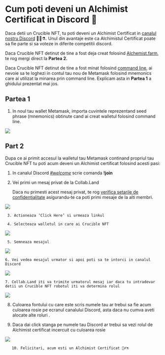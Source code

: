 # Cum poti deveni un Alchimist Certificat in Discord 💬

Daca detii un Crucible NFT, tu poti deveni un Alchimist Certificat in [canalul nostru Discord](https://discord.com/invite/qWQQMMKjKe) 🧙‍♂️⚗️. Unul din avantaje este ca Alchimistul Certificat poate sa fie parte si sa voteze in diferite competitii discord.

Daca Crucible NFT detinut de tine a fost deja creat folosind [Alchemist.farm](https://alchemist.farm), te rog mergi direct la **Partea 2.**

Daca Crucible NFT detinut de tine a fost minat folosind [command line](https://github.com/alchemistcoin/alchemist), ai nevoie sa te loghezi in contul tau nou de Metamask folosind mnemonics care ai utilizat la minarea prin command line. Explicam asta in **Partea 1** a ghidului prezentat mai jos.

## **Partea 1**

1. In noul tau wallet Metamask, importa cuvintele reprezentand seed phrase \(mnemonics\) obtinute cand ai creat walletul folosind command line. 

![](https://i.imgur.com/4RxfjZs.png)

## **Part 2**

Dupa ce ai primit accesul la walletul tau Metamask continand propriul tau Crucible NFT tu poti acum deveni un Alchimist certificat folosind acesti pasi:

1. In canalul Discord [_\#welcome_](https://discord.com/channels/812035504869998644/812282591474483241) scrie comanda **!join**
2. Vei primi un mesaj privat de la Collab.Land

   Daca nu primesti acest mesaj privat, te rog [verifica setarile de confidentialitate](https://support.discord.com/hc/en-us/articles/217916488-Blocking-Privacy-Settings-) asigurandu-te ca poti primi mesaje de la alti membri.

![](https://i.imgur.com/2UvO1ZL.png)

     3. Actioneaza ‘Click Here’ si urmeaza linkul

     4. Selecteaza walletul in care ai Crucible NFT

![](https://i.imgur.com/y4bXisJ.png)

     5. Semneaza mesajul

![](https://i.imgur.com/nF29cFo.png)

    6. Vei vedea mesajul urmator si apoi poti sa te intorci in canalul Discord

![](https://i.imgur.com/WVIelT9.png)

    7. Collab.Land iti va trimite urmatorul mesaj iar daca tu intradevar detii un Crucible NFT robotul iti va determina rolul 

![](https://i.imgur.com/1UMmipM.png)

   8. Culoarea fontului cu care este scris numele tau ar trebui sa fie acum culoarea rosie pe ecranul canalului Discord, asta daca nu cumva aveti alocate alte roluri . 

   9. Daca dai click stanga pe numele tau Discord ar trebui sa vezi rolul de Alchimist certificat incercuit cu culoarea rosie

 ![](https://i.imgur.com/KTO91Q1.png)

       10. Felicitari, acum esti un Alchimist Certificat 🧙‍♂️⚗️

